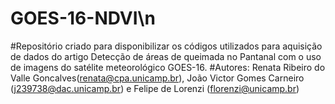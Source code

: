 # GOES-16-NDVI\n
#Repositório criado para disponibilizar os códigos utilizados para aquisição de dados do artigo Detecção de áreas de queimada no Pantanal com o uso de imagens do satélite meteorológico GOES-16.
#Autores:
 Renata Ribeiro do Valle Goncalves(renata@cpa.unicamp.br), João Victor Gomes Carneiro (j239738@dac.unicamp.br) e Felipe de Lorenzi (florenzi@unicamp.br)


